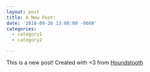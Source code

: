```yaml
---
layout: post
title: A New Post!
date: '2018-09-26 13:08:00 -0600'
categories:
  - category1
  - category2

---
```

<p>This is a new post! Created with &lt;3 from <a href="https://staging.houndstooth.cloud" target="_blank">Houndstooth</a>&nbsp;</p>

